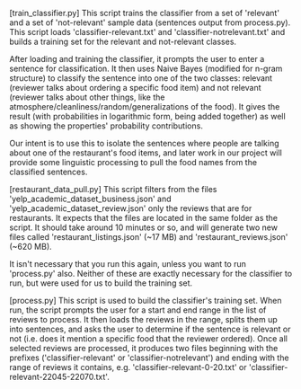 [train_classifier.py]
This script trains the classifier from a set of 'relevant' and a set of 'not-relevant' sample data (sentences output from process.py). This script loads 'classifier-relevant.txt' and 'classifier-notrelevant.txt' and builds a training set for the relevant and not-relevant classes.

After loading and training the classifier, it prompts the user to enter a sentence for classification. It then uses Naive Bayes (modified for n-gram structure) to classify the sentence into one of the two classes: relevant (reviewer talks about ordering a specific food item) and not relevant (reviewer talks about other things, like the atmosphere/cleanliness/random/generalizations of the food). It gives the result (with probabilities in logarithmic form, being added together) as well as showing the properties' probability contributions.

Our intent is to use this to isolate the sentences where people are talking about one of the restaurant's food items, and later work in our project will provide some linguistic processing to pull the food names from the classified sentences.


[restaurant_data_pull.py]
This script filters from the files 'yelp_academic_dataset_business.json' and 'yelp_academic_dataset_review.json' only the reviews that are for restaurants. It expects that the files are located in the same folder as the script. It should take around 10 minutes or so, and will generate two new files called 'restaurant_listings.json' (~17 MB) and 'restaurant_reviews.json' (~620 MB).

It isn't necessary that you run this again, unless you want to run 'process.py' also. Neither of these are exactly necessary for the classifier to run, but were used for us to build the training set.


[process.py]
This script is used to build the classifier's training set. When run, the script prompts the user for a start and end range in the list of reviews to process. It then loads the reviews in the range, splits them up into sentences, and asks the user to determine if the sentence is relevant or not (i.e. does it mention a specific food that the reviewer ordered). Once all selected reviews are processed, it produces two files beginning with the prefixes ('classifier-relevant' or 'classifier-notrelevant') and ending with the range of reviews it contains, e.g. 'classifier-relevant-0-20.txt' or 'classifier-relevant-22045-22070.txt'.

